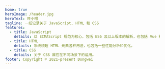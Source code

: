 ```yaml
---
home: true
heroImage: /header.jpg
heroText: 咚小喂
tagline: 一纸记录关于 JavaScript, HTML 和 CSS
features:
  - title: JavaScript
    details: 以 ECMAScript 规范为核心，包括 ES6 及以上版本的解析，也包括 Vue 框架的一些分析。
  - title: HTML
    details: 系统梳理 HTML 元素各种用法，也包括一些性能分析和优化。
  - title: CSS
    details: 关于 CSS 属性在不同场景下的运用。
footer: Copyright © 2021-present Dongwei
---
```

